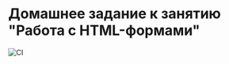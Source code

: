 # Домашнее задание к занятию "Работа с HTML-формами"
![CI](https://github.com/stasyabunina/popovers/actions/workflows/web.yml/badge.svg)
